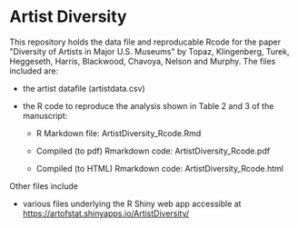 # Artist Diversity

This repository holds the data file and reproducable Rcode for the paper "Diversity of Artists in Major U.S. Museums" by Topaz, Klingenberg, Turek, Heggeseth, Harris, Blackwood, Chavoya, Nelson and Murphy.
The files included are:

  - the artist datafile (artistdata.csv)
  
  - the R code to reproduce the analysis shown in Table 2 and 3 of the manuscript:
  
     - R Markdown file: ArtistDiversity_Rcode.Rmd
     
     - Compiled (to pdf) Rmarkdown code: ArtistDiversity_Rcode.pdf
     
     - Compiled (to HTML) Rmarkdown code: ArtistDiversity_Rcode.html
     
  
Other files include
  
  - various files underlying the R Shiny web app accessible at https://artofstat.shinyapps.io/ArtistDiversity/


